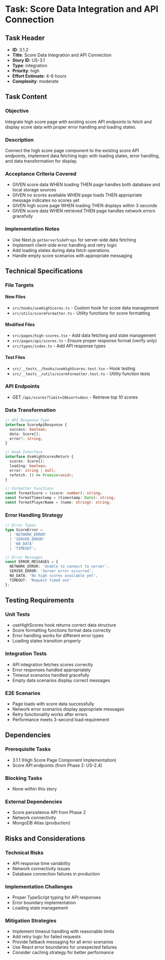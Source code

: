 # Task: Score Data Integration and API Connection

## Task Header
- **ID**: 3.1.2
- **Title**: Score Data Integration and API Connection
- **Story ID**: US-3.1
- **Type**: integration
- **Priority**: high
- **Effort Estimate**: 4-6 hours
- **Complexity**: moderate

## Task Content
### Objective
Integrate high score page with existing score API endpoints to fetch and display score data with proper error handling and loading states.

### Description
Connect the high score page component to the existing score API endpoints, implement data fetching logic with loading states, error handling, and data transformation for display.

### Acceptance Criteria Covered
- GIVEN score data WHEN loading THEN page handles both database and local storage sources
- GIVEN no scores available WHEN page loads THEN appropriate message indicates no scores yet
- GIVEN high score page WHEN loading THEN displays within 3 seconds
- GIVEN score data WHEN retrieved THEN page handles network errors gracefully

### Implementation Notes
- Use Next.js `getServerSideProps` for server-side data fetching
- Implement client-side error handling and retry logic
- Add loading states during data fetch operations
- Handle empty score scenarios with appropriate messaging

## Technical Specifications
### File Targets
#### New Files
- `src/hooks/useHighScores.ts` - Custom hook for score data management
- `src/utils/scoreFormatter.ts` - Utility functions for score formatting

#### Modified Files
- `src/pages/high-scores.tsx` - Add data fetching and state management
- `src/pages/api/scores.ts` - Ensure proper response format (verify only)
- `src/types/index.ts` - Add API response types

#### Test Files
- `src/__tests__/hooks/useHighScores.test.tsx` - Hook testing
- `src/__tests__/utils/scoreFormatter.test.ts` - Utility function tests

### API Endpoints
- GET `/api/scores?limit=10&sort=desc` - Retrieve top 10 scores

### Data Transformation
```typescript
// API Response Type
interface ScoreApiResponse {
  success: boolean;
  data: Score[];
  error?: string;
}

// Hook Interface
interface UseHighScoresReturn {
  scores: Score[];
  loading: boolean;
  error: string | null;
  refetch: () => Promise<void>;
}

// Formatter Functions
const formatScore = (score: number): string;
const formatTimestamp = (timestamp: Date): string;
const formatPlayerName = (name: string): string;
```

### Error Handling Strategy
```typescript
// Error Types
type ScoreError = 
  | 'NETWORK_ERROR'
  | 'SERVER_ERROR' 
  | 'NO_DATA'
  | 'TIMEOUT';

// Error Messages
const ERROR_MESSAGES = {
  NETWORK_ERROR: 'Unable to connect to server',
  SERVER_ERROR: 'Server error occurred',
  NO_DATA: 'No high scores available yet',
  TIMEOUT: 'Request timed out'
};
```

## Testing Requirements
### Unit Tests
- useHighScores hook returns correct data structure
- Score formatting functions format data correctly
- Error handling works for different error types
- Loading states transition properly

### Integration Tests
- API integration fetches scores correctly
- Error responses handled appropriately
- Timeout scenarios handled gracefully
- Empty data scenarios display correct messages

### E2E Scenarios
- Page loads with score data successfully
- Network error scenarios display appropriate messages
- Retry functionality works after errors
- Performance meets 3-second load requirement

## Dependencies
### Prerequisite Tasks
- 3.1.1 (High Score Page Component Implementation)
- Score API endpoints (from Phase 2: US-2.4)

### Blocking Tasks
- None within this story

### External Dependencies
- Score persistence API from Phase 2
- Network connectivity
- MongoDB Atlas (production)

## Risks and Considerations
### Technical Risks
- API response time variability
- Network connectivity issues
- Database connection failures in production

### Implementation Challenges
- Proper TypeScript typing for API responses
- Error boundary implementation
- Loading state management

### Mitigation Strategies
- Implement timeout handling with reasonable limits
- Add retry logic for failed requests
- Provide fallback messaging for all error scenarios
- Use React error boundaries for unexpected failures
- Consider caching strategy for better performance